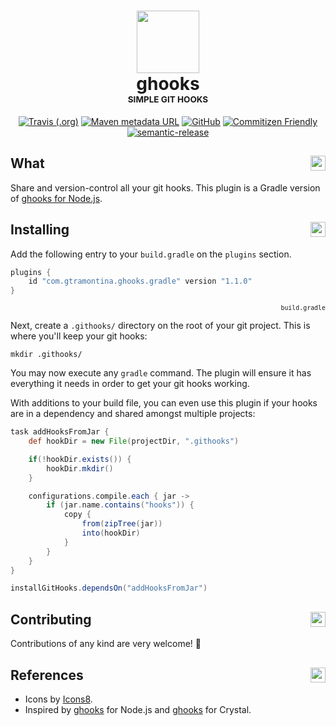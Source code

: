 <h1 align="center">
  <img src="https://user-images.githubusercontent.com/374635/58805639-d1b3a980-8657-11e9-95e0-b5cc4142c064.png" width="100"><br>
  ghooks<br>
  <sup><sub><sup><sub>SIMPLE GIT HOOKS</sub></sup></sub></sup>
</h1>

<p align="center">
  <a href="https://travis-ci.org/gtramontina/ghooks.gradle" title="Master build status"><img alt="Travis (.org)" src="https://img.shields.io/travis/gtramontina/ghooks.gradle.svg?logo=Travis&style=flat-square"></a> <a href="https://plugins.gradle.org/plugin/com.gtramontina.ghooks.gradle" title="Gradle Plugin Portal"><img alt="Maven metadata URL" src="https://img.shields.io/maven-metadata/v/https/plugins.gradle.org/m2/com/gtramontina/ghooks/gradle/com.gtramontina.ghooks.gradle.gradle.plugin/maven-metadata.xml.svg?color=%23007396&label=Gradle%20Plugin&logo=java&style=flat-square"></a> <a href="https://github.com/gtramontina/ghooks.gradle/blob/master/LICENSE" title="License"><img alt="GitHub" src="https://img.shields.io/github/license/gtramontina/ghooks.gradle.svg?logo=GitHub&style=flat-square"></a> <a href="http://commitizen.github.io/cz-cli/" title="Commitizen Friendly"><img alt="Commitizen Friendly" src="https://img.shields.io/badge/commitizen-friendly-brightgreen.svg?style=flat-square"></a> <a href="https://github.com/semantic-release/semantic-release" title="Semantic Release"><img alt="semantic-release" src="https://img.shields.io/badge/%20%20%F0%9F%93%A6%F0%9F%9A%80-semantic--release-e10079.svg?style=flat-square"></a>
</p>

## What <img src="https://png.icons8.com/wired/96/000000/help.png" align="right" width="24">

Share and version-control all your git hooks. This plugin is a Gradle version of [ghooks for Node.js](https://github.com/ghooks-org/ghooks).

## Installing <img src="https://png.icons8.com/wired/96/000000/maintenance.png" align="right" width="24">

Add the following entry to your `build.gradle` on the `plugins` section.

```groovy
plugins {
    id "com.gtramontina.ghooks.gradle" version "1.1.0"
}
```
<p align="right"><sup><code>build.gradle</code></sup></p>

Next, create a `.githooks/` directory on the root of your git project. This is where you'll keep your git hooks:

```shell
mkdir .githooks/
```

You may now execute any `gradle` command. The plugin will ensure it has everything it needs in order to get your git hooks working.

With additions to your build file, you can even use this plugin if your hooks are in a dependency and shared amongst multiple projects:

```groovy
task addHooksFromJar {
    def hookDir = new File(projectDir, ".githooks")

    if(!hookDir.exists()) {
        hookDir.mkdir()
    }

    configurations.compile.each { jar ->
        if (jar.name.contains("hooks")) {
            copy {
                from(zipTree(jar))
                into(hookDir)
            }
        }
    }
}

installGitHooks.dependsOn("addHooksFromJar")
```

## Contributing <img src="https://png.icons8.com/wired/96/000000/laptop.png" align="right" width="24">

Contributions of any kind are very welcome! 🙏

## References <img src="https://png.icons8.com/wired/96/000000/moleskine.png" align="right" width="24">

* Icons by [Icons8](https://icons8.com).
* Inspired by [ghooks](https://github.com/ghooks-org/ghooks) for Node.js and [ghooks](https://github.com/gtramontina/ghooks.cr) for Crystal.
